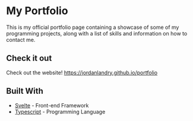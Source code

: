 # My Portfolio

This is my official portfolio page containing a showcase of some of my programming projects, along with a list of skills and information on how to
contact me.

## Check it out

Check out the website! https://jordanlandry.github.io/portfolio

## Built With

- [Svelte](https://svelte.dev/) - Front-end Framework
- [Typescript](https://www.typescriptlang.org/) - Programming Language
